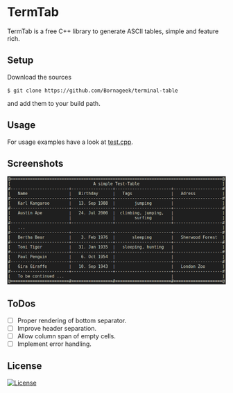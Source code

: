 # TermTab

TermTab is a free C++ library to generate ASCII tables, simple and feature rich.

## Setup

Download the sources

    $ git clone https://github.com/Bornageek/terminal-table

and add them to your build path.

## Usage

For usage examples have a look at [test.cpp](./src/test.cpp).

## Screenshots

![](./images/screenshot.png)

## ToDos

- [ ] Proper rendering of bottom separator.
- [ ] Improve header separation.
- [ ] Allow column span of empty cells.
- [ ] Implement error handling.

## License

[![License](http://img.shields.io/badge/license-Apache--2.0-blue.svg?style=flat)](LICENSE)
